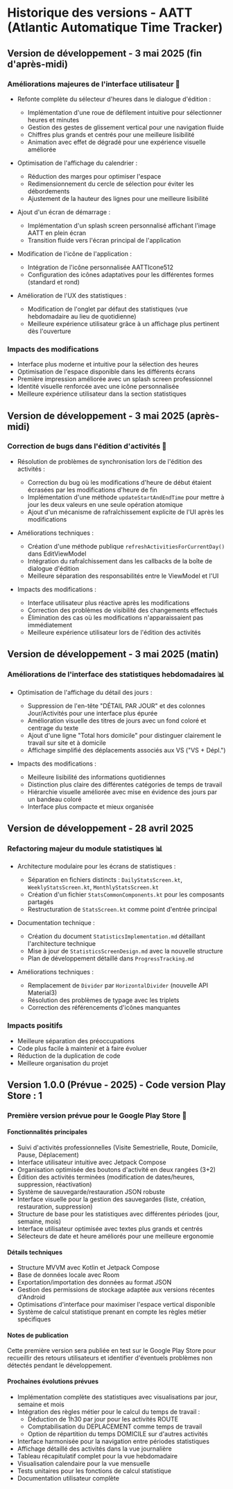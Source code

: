 # Historique des versions - AATT (Atlantic Automatique Time Tracker)

## Version de développement - 3 mai 2025 (fin d'après-midi)

### Améliorations majeures de l'interface utilisateur 🎨

- Refonte complète du sélecteur d'heures dans le dialogue d'édition :
  - Implémentation d'une roue de défilement intuitive pour sélectionner heures et minutes
  - Gestion des gestes de glissement vertical pour une navigation fluide
  - Chiffres plus grands et centrés pour une meilleure lisibilité
  - Animation avec effet de dégradé pour une expérience visuelle améliorée

- Optimisation de l'affichage du calendrier :
  - Réduction des marges pour optimiser l'espace
  - Redimensionnement du cercle de sélection pour éviter les débordements
  - Ajustement de la hauteur des lignes pour une meilleure lisibilité

- Ajout d'un écran de démarrage :
  - Implémentation d'un splash screen personnalisé affichant l'image AATT en plein écran
  - Transition fluide vers l'écran principal de l'application

- Modification de l'icône de l'application :
  - Intégration de l'icône personnalisée AATTIcone512
  - Configuration des icônes adaptatives pour les différentes formes (standard et rond)

- Amélioration de l'UX des statistiques :
  - Modification de l'onglet par défaut des statistiques (vue hebdomadaire au lieu de quotidienne)
  - Meilleure expérience utilisateur grâce à un affichage plus pertinent dès l'ouverture

### Impacts des modifications
- Interface plus moderne et intuitive pour la sélection des heures
- Optimisation de l'espace disponible dans les différents écrans
- Première impression améliorée avec un splash screen professionnel
- Identité visuelle renforcée avec une icône personnalisée
- Meilleure expérience utilisateur dans la section statistiques

## Version de développement - 3 mai 2025 (après-midi)

### Correction de bugs dans l'édition d'activités 🐛

- Résolution de problèmes de synchronisation lors de l'édition des activités :
  - Correction du bug où les modifications d'heure de début étaient écrasées par les modifications d'heure de fin
  - Implémentation d'une méthode `updateStartAndEndTime` pour mettre à jour les deux valeurs en une seule opération atomique
  - Ajout d'un mécanisme de rafraîchissement explicite de l'UI après les modifications

- Améliorations techniques :
  - Création d'une méthode publique `refreshActivitiesForCurrentDay()` dans EditViewModel
  - Intégration du rafraîchissement dans les callbacks de la boîte de dialogue d'édition
  - Meilleure séparation des responsabilités entre le ViewModel et l'UI

- Impacts des modifications :
  - Interface utilisateur plus réactive après les modifications
  - Correction des problèmes de visibilité des changements effectués
  - Élimination des cas où les modifications n'apparaissaient pas immédiatement
  - Meilleure expérience utilisateur lors de l'édition des activités

## Version de développement - 3 mai 2025 (matin)

### Améliorations de l'interface des statistiques hebdomadaires 📊

- Optimisation de l'affichage du détail des jours :
  - Suppression de l'en-tête "DÉTAIL PAR JOUR" et des colonnes Jour/Activités pour une interface plus épurée
  - Amélioration visuelle des titres de jours avec un fond coloré et centrage du texte
  - Ajout d'une ligne "Total hors domicile" pour distinguer clairement le travail sur site et à domicile
  - Affichage simplifié des déplacements associés aux VS ("VS + Dépl.")

- Impacts des modifications :
  - Meilleure lisibilité des informations quotidiennes
  - Distinction plus claire des différentes catégories de temps de travail
  - Hiérarchie visuelle améliorée avec mise en évidence des jours par un bandeau coloré
  - Interface plus compacte et mieux organisée

## Version de développement - 28 avril 2025

### Refactoring majeur du module statistiques 📊

- Architecture modulaire pour les écrans de statistiques :
  - Séparation en fichiers distincts : `DailyStatsScreen.kt`, `WeeklyStatsScreen.kt`, `MonthlyStatsScreen.kt`
  - Création d'un fichier `StatsCommonComponents.kt` pour les composants partagés
  - Restructuration de `StatsScreen.kt` comme point d'entrée principal

- Documentation technique :
  - Création du document `StatisticsImplementation.md` détaillant l'architecture technique
  - Mise à jour de `StatisticsScreenDesign.md` avec la nouvelle structure
  - Plan de développement détaillé dans `ProgressTracking.md`

- Améliorations techniques :
  - Remplacement de `Divider` par `HorizontalDivider` (nouvelle API Material3)
  - Résolution des problèmes de typage avec les triplets
  - Correction des référencements d'icônes manquantes

### Impacts positifs
- Meilleure séparation des préoccupations
- Code plus facile à maintenir et à faire évoluer
- Réduction de la duplication de code
- Meilleure organisation du projet

## Version 1.0.0 (Prévue - 2025) - Code version Play Store : 1

### Première version prévue pour le Google Play Store 🎉

#### Fonctionnalités principales
- Suivi d'activités professionnelles (Visite Semestrielle, Route, Domicile, Pause, Déplacement)
- Interface utilisateur intuitive avec Jetpack Compose
- Organisation optimisée des boutons d'activité en deux rangées (3+2)
- Édition des activités terminées (modification de dates/heures, suppression, réactivation)
- Système de sauvegarde/restauration JSON robuste
- Interface visuelle pour la gestion des sauvegardes (liste, création, restauration, suppression)
- Structure de base pour les statistiques avec différentes périodes (jour, semaine, mois)
- Interface utilisateur optimisée avec textes plus grands et centrés
- Sélecteurs de date et heure améliorés pour une meilleure ergonomie

#### Détails techniques
- Structure MVVM avec Kotlin et Jetpack Compose
- Base de données locale avec Room
- Exportation/importation des données au format JSON
- Gestion des permissions de stockage adaptée aux versions récentes d'Android
- Optimisations d'interface pour maximiser l'espace vertical disponible
- Système de calcul statistique prenant en compte les règles métier spécifiques

#### Notes de publication
Cette première version sera publiée en test sur le Google Play Store pour recueillir des retours utilisateurs et identifier d'éventuels problèmes non détectés pendant le développement.

#### Prochaines évolutions prévues
- Implémentation complète des statistiques avec visualisations par jour, semaine et mois
- Intégration des règles métier pour le calcul du temps de travail :
  - Déduction de 1h30 par jour pour les activités ROUTE
  - Comptabilisation du DEPLACEMENT comme temps de travail
  - Option de répartition du temps DOMICILE sur d'autres activités
- Interface harmonisée pour la navigation entre périodes statistiques
- Affichage détaillé des activités dans la vue journalière
- Tableau récapitulatif complet pour la vue hebdomadaire
- Visualisation calendaire pour la vue mensuelle
- Tests unitaires pour les fonctions de calcul statistique
- Documentation utilisateur complète
